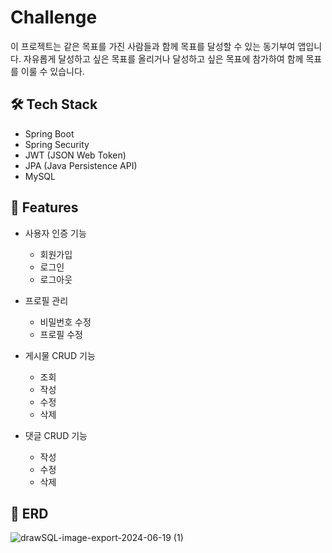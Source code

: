 # Challenge

이 프로젝트는 같은 목표를 가진 사람들과 함께 목표를 달성할 수 있는 동기부여 앱입니다.
자유롭게 달성하고 싶은 목표를 올리거나 달성하고 싶은 목표에 참가하여 함께 목표를 이룰 수 있습니다.

## 🛠️ Tech Stack
- Spring Boot
- Spring Security
- JWT (JSON Web Token)
- JPA (Java Persistence API)
- MySQL

## 🔖 Features

- 사용자 인증 기능
  - 회원가입
  - 로그인
  - 로그아웃

- 프로필 관리
  - 비밀번호 수정
  - 프로필 수정
    
- 게시물 CRUD 기능
  - 조회
  - 작성
  - 수정
  - 삭제

- 댓글 CRUD 기능
  - 작성
  - 수정
  - 삭제
 
## 🧱 ERD
![drawSQL-image-export-2024-06-19 (1)](https://github.com/lis0517/challenge-app/assets/43354156/66c845f4-5291-4fb9-bbb9-7a1263c3ff4c)
